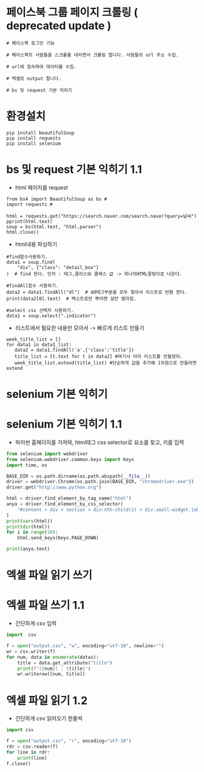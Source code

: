 # 페이스북 그룹 페이지 크롤링 ( deprecated update )

```
# 페이스북 로그인 기능

# 페이스북의 사람들을 스크롤를 내리면서 크롤링 합니다. 사람들의 url 주소 수집.

# url에 접속하여 데이터를 수집.

# 엑셀로 output 합니다.

# bs 및 request 기본 익히기
```
# 환경설치

```
pip install beautifulSoup
pip install requests
pip install selenium
```

# bs 및 request 기본 익히기 1.1

- html 페이지를 request

```
from bs4 import BeautifulSoup as bs #
import requests #

html = requests.get("https://search.naver.com/search.naver?query=날씨")
pprint(html.text)
soup = bs(html.text, "html.parser")
html.close()
```

- html내용 파싱하기

```
#find함수사용하기.
data1 = soup.find(
    "div", {"class": "detail_box"}
)  # find 한다. 인자 : 태그,클리스와 클래스 값 -> 하나의HTML뭉텅이로 나온다.

#findAll함수 사용하기.
data2 = data1.findAll("dl")  # dd태그부분을 모두 찾아서 리스트로 반환 한다.
print(data2[0].text)  # 텍스트로만 뿌리면 살만 발라짐.

#select css 선택자 사용하기.
data1 = soup.select(".indicator")

```

- 리스트에서 필요한 내용만 모아서 -> 빠르게 리스트 만들기

```
week_title_list = []
for data1 in data1_list:
   data2 = data1.findAll('a',{'class':'title'})
   title_list = [t.text for t in data2] #여기서 이미 리스트를 만들었어.
   week_title_list.extend(title_list) #단순하게 값을 추가해 1차원으로 만들려면 extend

```

# selenium 기본 익히기

# selenium 기본 익히기 1.1

- 파이썬 홈페이지를 가져와, html태그 css selector로 요소를 찾고, 키를 입력

```python
from selenium import webdriver
from selenium.webdriver.common.keys import Keys
import time, os

BASE_DIR = os.path.dirname(os.path.abspath(__file__))
driver = webdriver.Chrome(os.path.join(BASE_DIR, "chromedriver.exe"))
driver.get("http://www.python.org")

html = driver.find_element_by_tag_name("html")
anya = driver.find_element_by_css_selector(
    "#content > div > section > div:nth-child(1) > div.small-widget.jobs-widget.last > h2"
)
print(vars(html))
print(dir(html))
for i in range(10):
    html.send_keys(Keys.PAGE_DOWN)

print(anya.text)

```

# 엑셀 파일 읽기 쓰기

# 엑셀 파일 쓰기 1.1

- 간단하게 csv 입력

```python
import  csv

f = open("output.csv", "w", encoding="utf-16", newline="")
wr = csv.writer(f)
for num, data in enumerate(datas):
    title = data.get_attribute("title")
    print(f"[{num}] : {title}")
    wr.writerow([num, title])
```

# 엑셀 파일 읽기 1.2

- 간단하게 csv 읽어오기 한줄씩

```python
import csv

f = open("output.csv", "r", encoding="utf-16")
rdr = csv.reader(f)
for line in rdr:
    print(line)
f.close()

```
